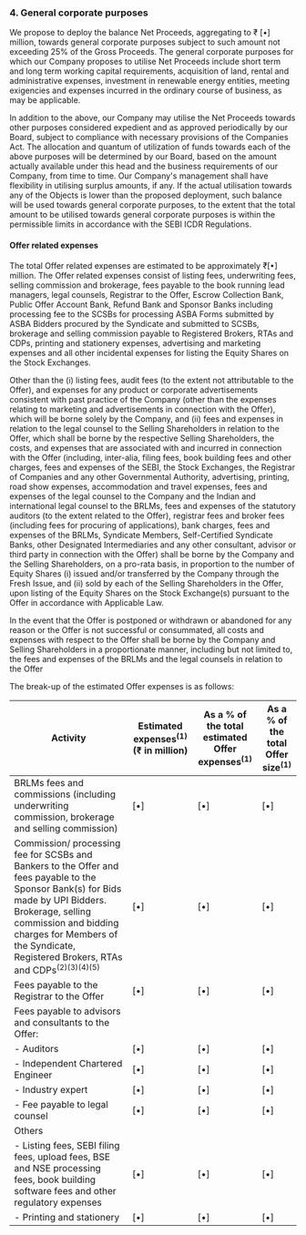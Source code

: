 ### 4. General corporate purposes

We propose to deploy the balance Net Proceeds, aggregating to ₹ [•] million, towards general corporate purposes subject to such amount not exceeding 25% of the Gross Proceeds. The general corporate purposes for which our Company proposes to utilise Net Proceeds include short term and long term working capital requirements, acquisition of land, rental and administrative expenses, investment in renewable energy entities, meeting exigencies and expenses incurred in the ordinary course of business, as may be applicable.

In addition to the above, our Company may utilise the Net Proceeds towards other purposes considered expedient and as approved periodically by our Board, subject to compliance with necessary provisions of the Companies Act. The allocation and quantum of utilization of funds towards each of the above purposes will be determined by our Board, based on the amount actually available under this head and the business requirements of our Company, from time to time. Our Company's management shall have flexibility in utilising surplus amounts, if any. If the actual utilisation towards any of the Objects is lower than the proposed deployment, such balance will be used towards general corporate purposes, to the extent that the total amount to be utilised towards general corporate purposes is within the permissible limits in accordance with the SEBI ICDR Regulations.

#### Offer related expenses

The total Offer related expenses are estimated to be approximately ₹[•] million. The Offer related expenses consist of listing fees, underwriting fees, selling commission and brokerage, fees payable to the book running lead managers, legal counsels, Registrar to the Offer, Escrow Collection Bank, Public Offer Account Bank, Refund Bank and Sponsor Banks including processing fee to the SCSBs for processing ASBA Forms submitted by ASBA Bidders procured by the Syndicate and submitted to SCSBs, brokerage and selling commission payable to Registered Brokers, RTAs and CDPs, printing and stationery expenses, advertising and marketing expenses and all other incidental expenses for listing the Equity Shares on the Stock Exchanges.

Other than the (i) listing fees, audit fees (to the extent not attributable to the Offer), and expenses for any product or corporate advertisements consistent with past practice of the Company (other than the expenses relating to marketing and advertisements in connection with the Offer), which will be borne solely by the Company, and (ii) fees and expenses in relation to the legal counsel to the Selling Shareholders in relation to the Offer, which shall be borne by the respective Selling Shareholders, the costs, and expenses that are associated with and incurred in connection with the Offer (including, inter-alia, filing fees, book building fees and other charges, fees and expenses of the SEBI, the Stock Exchanges, the Registrar of Companies and any other Governmental Authority, advertising, printing, road show expenses, accommodation and travel expenses, fees and expenses of the legal counsel to the Company and the Indian and international legal counsel to the BRLMs, fees and expenses of the statutory auditors (to the extent related to the Offer), registrar fees and broker fees (including fees for procuring of applications), bank charges, fees and expenses of the BRLMs, Syndicate Members, Self-Certified Syndicate Banks, other Designated Intermediaries and any other consultant, advisor or third party in connection with the Offer) shall be borne by the Company and the Selling Shareholders, on a pro-rata basis, in proportion to the number of Equity Shares (i) issued and/or transferred by the Company through the Fresh Issue, and (ii) sold by each of the Selling Shareholders in the Offer, upon listing of the Equity Shares on the Stock Exchange(s) pursuant to the Offer in accordance with Applicable Law.

In the event that the Offer is postponed or withdrawn or abandoned for any reason or the Offer is not successful or consummated, all costs and expenses with respect to the Offer shall be borne by the Company and Selling Shareholders in a proportionate manner, including but not limited to, the fees and expenses of the BRLMs and the legal counsels in relation to the Offer

The break-up of the estimated Offer expenses is as follows:

<table><thead><tr><th>Activity</th><th>Estimated expenses<sup>(1)</sup><br>(₹ in million)</th><th>As a % of the total<br>estimated Offer<br>expenses<sup>(1)</sup></th><th>As a % of<br>the total<br>Offer size<sup>(1)</sup></th></tr></thead><tbody><tr><td>BRLMs fees and commissions (including underwriting commission, brokerage and selling commission)</td><td>[•]</td><td>[•]</td><td>[•]</td></tr><tr><td>Commission/ processing fee for SCSBs and Bankers to the Offer and fees payable to the Sponsor Bank(s) for Bids made by UPI Bidders. Brokerage, selling commission and bidding charges for Members of the Syndicate, Registered Brokers, RTAs and CDPs<sup>(2)(3)(4)(5)</sup></td><td>[•]</td><td>[•]</td><td>[•]</td></tr><tr><td>Fees payable to the Registrar to the Offer</td><td>[•]</td><td>[•]</td><td>[•]</td></tr><tr><td>Fees payable to advisors and consultants to the Offer:</td><td></td><td></td><td></td></tr><tr><td>- Auditors</td><td>[•]</td><td>[•]</td><td>[•]</td></tr><tr><td>- Independent Chartered Engineer</td><td>[•]</td><td>[•]</td><td>[•]</td></tr><tr><td>- Industry expert</td><td>[•]</td><td>[•]</td><td>[•]</td></tr><tr><td>- Fee payable to legal counsel</td><td>[•]</td><td>[•]</td><td>[•]</td></tr><tr><td>Others</td><td></td><td></td><td></td></tr><tr><td>- Listing fees, SEBI filing fees, upload fees, BSE and NSE processing fees, book building software fees and other regulatory expenses</td><td>[•]</td><td>[•]</td><td>[•]</td></tr><tr><td>- Printing and stationery</td><td>[•]</td><td>[•]</td><td>[•]</td></tr></tbody></table>